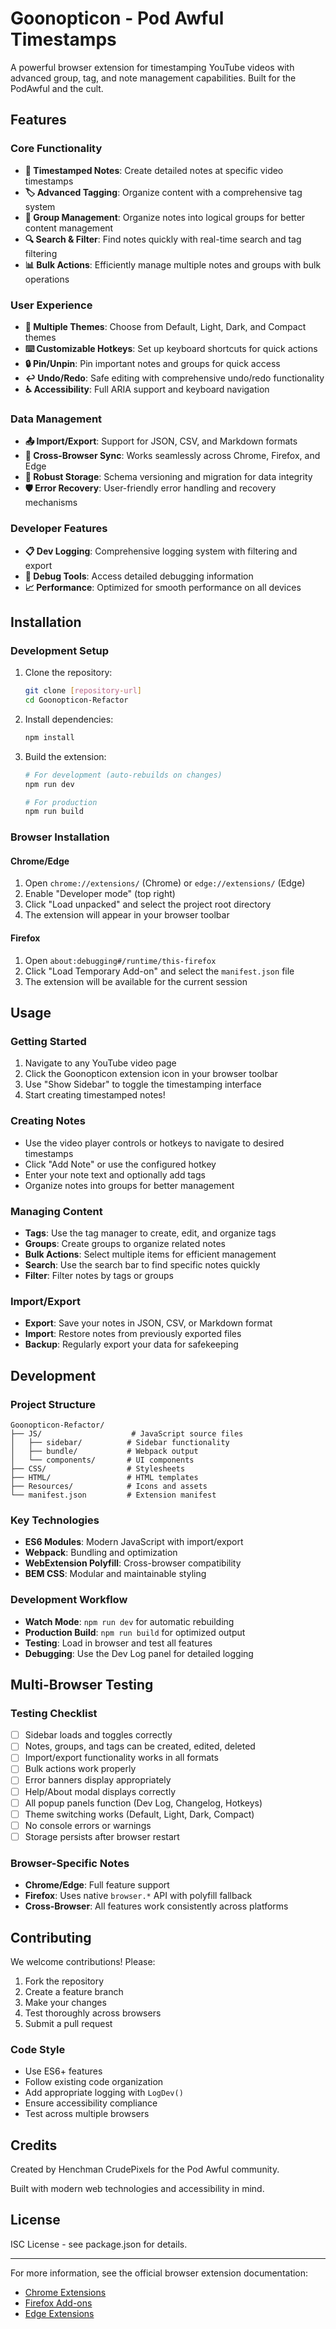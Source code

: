 # Goonopticon - Pod Awful Timestamps

A powerful browser extension for timestamping YouTube videos with advanced group, tag, and note management capabilities. Built for the PodAwful and the cult.

## Features

### Core Functionality
- **📝 Timestamped Notes**: Create detailed notes at specific video timestamps
- **🏷️ Advanced Tagging**: Organize content with a comprehensive tag system
- **📁 Group Management**: Organize notes into logical groups for better content management
- **🔍 Search & Filter**: Find notes quickly with real-time search and tag filtering
- **📊 Bulk Actions**: Efficiently manage multiple notes and groups with bulk operations

### User Experience
- **🎨 Multiple Themes**: Choose from Default, Light, Dark, and Compact themes
- **⌨️ Customizable Hotkeys**: Set up keyboard shortcuts for quick actions
- **🔒 Pin/Unpin**: Pin important notes and groups for quick access
- **↩️ Undo/Redo**: Safe editing with comprehensive undo/redo functionality
- **♿ Accessibility**: Full ARIA support and keyboard navigation

### Data Management
- **📤 Import/Export**: Support for JSON, CSV, and Markdown formats
- **🔄 Cross-Browser Sync**: Works seamlessly across Chrome, Firefox, and Edge
- **💾 Robust Storage**: Schema versioning and migration for data integrity
- **🛡️ Error Recovery**: User-friendly error handling and recovery mechanisms

### Developer Features
- **📋 Dev Logging**: Comprehensive logging system with filtering and export
- **🔧 Debug Tools**: Access detailed debugging information
- **📈 Performance**: Optimized for smooth performance on all devices

## Installation

### Development Setup
1. Clone the repository:
   ```bash
   git clone [repository-url]
   cd Goonopticon-Refactor
   ```

2. Install dependencies:
   ```bash
   npm install
   ```

3. Build the extension:
   ```bash
   # For development (auto-rebuilds on changes)
   npm run dev
   
   # For production
   npm run build
   ```

### Browser Installation

#### Chrome/Edge
1. Open `chrome://extensions/` (Chrome) or `edge://extensions/` (Edge)
2. Enable "Developer mode" (top right)
3. Click "Load unpacked" and select the project root directory
4. The extension will appear in your browser toolbar

#### Firefox
1. Open `about:debugging#/runtime/this-firefox`
2. Click "Load Temporary Add-on" and select the `manifest.json` file
3. The extension will be available for the current session

## Usage

### Getting Started
1. Navigate to any YouTube video page
2. Click the Goonopticon extension icon in your browser toolbar
3. Use "Show Sidebar" to toggle the timestamping interface
4. Start creating timestamped notes!

### Creating Notes
- Use the video player controls or hotkeys to navigate to desired timestamps
- Click "Add Note" or use the configured hotkey
- Enter your note text and optionally add tags
- Organize notes into groups for better management

### Managing Content
- **Tags**: Use the tag manager to create, edit, and organize tags
- **Groups**: Create groups to organize related notes
- **Bulk Actions**: Select multiple items for efficient management
- **Search**: Use the search bar to find specific notes quickly
- **Filter**: Filter notes by tags or groups

### Import/Export
- **Export**: Save your notes in JSON, CSV, or Markdown format
- **Import**: Restore notes from previously exported files
- **Backup**: Regularly export your data for safekeeping

## Development

### Project Structure
```
Goonopticon-Refactor/
├── JS/                    # JavaScript source files
│   ├── sidebar/          # Sidebar functionality
│   ├── bundle/           # Webpack output
│   └── components/       # UI components
├── CSS/                  # Stylesheets
├── HTML/                 # HTML templates
├── Resources/            # Icons and assets
└── manifest.json         # Extension manifest
```

### Key Technologies
- **ES6 Modules**: Modern JavaScript with import/export
- **Webpack**: Bundling and optimization
- **WebExtension Polyfill**: Cross-browser compatibility
- **BEM CSS**: Modular and maintainable styling

### Development Workflow
- **Watch Mode**: `npm run dev` for automatic rebuilding
- **Production Build**: `npm run build` for optimized output
- **Testing**: Load in browser and test all features
- **Debugging**: Use the Dev Log panel for detailed logging

## Multi-Browser Testing

### Testing Checklist
- [ ] Sidebar loads and toggles correctly
- [ ] Notes, groups, and tags can be created, edited, deleted
- [ ] Import/export functionality works in all formats
- [ ] Bulk actions work properly
- [ ] Error banners display appropriately
- [ ] Help/About modal displays correctly
- [ ] All popup panels function (Dev Log, Changelog, Hotkeys)
- [ ] Theme switching works (Default, Light, Dark, Compact)
- [ ] No console errors or warnings
- [ ] Storage persists after browser restart

### Browser-Specific Notes
- **Chrome/Edge**: Full feature support
- **Firefox**: Uses native `browser.*` API with polyfill fallback
- **Cross-Browser**: All features work consistently across platforms

## Contributing

We welcome contributions! Please:
1. Fork the repository
2. Create a feature branch
3. Make your changes
4. Test thoroughly across browsers
5. Submit a pull request

### Code Style
- Use ES6+ features
- Follow existing code organization
- Add appropriate logging with `LogDev()`
- Ensure accessibility compliance
- Test across multiple browsers

## Credits

Created by Henchman CrudePixels for the Pod Awful community.

Built with modern web technologies and accessibility in mind.

## License

ISC License - see package.json for details.

---

For more information, see the official browser extension documentation:
- [Chrome Extensions](https://developer.chrome.com/docs/extensions/)
- [Firefox Add-ons](https://extensionworkshop.mozilla.org/)
- [Edge Extensions](https://learn.microsoft.com/en-us/microsoft-edge/extensions-chromium/)
